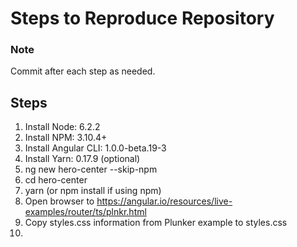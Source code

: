 # Steps to Reproduce Repository

### Note
Commit after each step as needed.

## Steps
1. Install Node:        6.2.2 
2. Install NPM:         3.10.4+
3. Install Angular CLI: 1.0.0-beta.19-3
4. Install Yarn:        0.17.9 (optional)
5. ng new hero-center --skip-npm
6. cd hero-center
7. yarn (or npm install if using npm)
8. Open browser to https://angular.io/resources/live-examples/router/ts/plnkr.html
9. Copy styles.css information from Plunker example to styles.css
10. 

